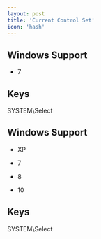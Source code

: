 ```yaml
---
layout: post
title: 'Current Control Set'
icon: 'hash'
---
```


## Windows Support

- 7



## Keys

SYSTEM\Select



## Windows Support

- XP

- 7

- 8

- 10



## Keys

SYSTEM\Select

